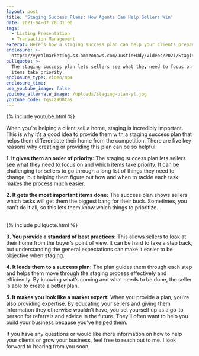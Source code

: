 ```yaml
---
layout: post
title: 'Staging Success Plans: How Agents Can Help Sellers Win'
date: 2021-04-07 20:31:00
tags:
  - Listing Presentation
  - Transaction Management
excerpt: Here’s how a staging success plan can help your clients prepare their homes.
enclosure: >-
  https://vyralmarketing.s3.amazonaws.com/Justin+Udy/Videos/2021/Staging+Success+Plans_+How+Agents+Can+Help+Sellers+Win.mp4
pullquote: >-
  The staging success plan lets sellers see what they need to focus on and which
  items take priority.
enclosure_type: video/mp4
enclosure_time:
use_youtube_image: false
youtube_alternate_image: /uploads/staging-plan-yt.jpg
youtube_code: Tgszz9D8tas
---
```

{% include youtube.html %}

When you’re helping a client sell a home, staging is incredibly important. This is why it’s a good idea to provide them with a staging success plan that helps them differentiate their home from the competition. There are five key reasons why creating or providing this plan can be so helpful:

**1\. It gives them an order of priority:** The staging success plan lets sellers see what they need to focus on and which items take priority. It can be challenging for sellers to go through a long list of things they need to change, but helping them figure out how and when to tackle each task makes the process much easier.

**2\. It gets the most important items done:** The success plan shows sellers which tasks will get them the biggest bang for their buck. Sometimes, you can’t do it all, so this lets them know which things to prioritize.<br>&nbsp;

{% include pullquote.html %}&nbsp;

**3\. You provide a standard of best practices:** This allows sellers to look at their home from the buyer’s point of view. It can be hard to take a step back, but understanding the general expectations can make it easier to be objective when staging.

**4\. It leads them to a success plan:** The plan guides them through each step and helps them move through the staging process effectively and efficiently. By knowing what’s coming and what needs to be done, the seller is able to create a better plan.

**5\. It makes you look like a market expert:** When you provide a plan, you’re also providing expertise. By educating your sellers and giving them information they otherwise wouldn’t have, you set yourself up as a go-to person for referrals and advice in the future. They’ll often want to help you build your business because you’ve helped them.

If you have any questions or would like more information on how to help your clients or grow your business, feel free to reach out to me. I look forward to hearing from you soon.
